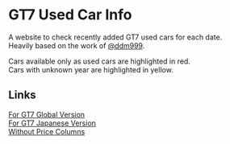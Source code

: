 # GT7 Used Car Info  
A website to check recently added GT7 used cars for each date.  
Heavily based on the work of [@ddm999](https://github.com/ddm999/gt7info).  

Cars available only as used cars are highlighted in red.  
Cars with unknown year are highlighted in yellow.  

## Links
[For GT7 Global Version](https://twajp.github.io/gt7info/)  
[For GT7 Japanese Version](https://twajp.github.io/gt7info/jp)  
[Without Price Columns](https://twajp.github.io/gt7info/noprice)  
